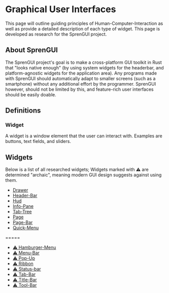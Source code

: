 # Graphical User Interfaces
This page will outline guiding principles of Human-Computer-Interaction as well
as provide a detailed description of each type of widget.  This page is
developed as research for the SprenGUI project.

## About SprenGUI
The SprenGUI project's goal is to make a cross-platform GUI toolkit in Rust that
"looks native enough" (by using system widgets for the headerbar, and
platform-agnostic widgets for the application area).  Any programs made with
SprenGUI should automatically adapt to smaller screens (such as a smartphone)
without any additional effort by the programmer.  SprenGUI however, should not
be limited by this, and feature-rich user interfaces should be easily doable.

## Definitions

### Widget
A widget is a window element that the user can interact with.  Examples are
buttons, text fields, and sliders.

## Widgets
Below is a list of all researched widgets; Widgets marked with **⚠** are
determined "archaic", meaning modern GUI design suggests against using them.

 - [Drawer](drawer.md)
 - [Header-Bar](headerbar.md)
 - [Hud](hud.md)
 - [Info-Pane](infopane.md)
 - [Tab-Tree](tabtree.md)
 - [Page](page.md)
 - [Page-Bar](pagebar.md)
 - [Quick-Menu](quickmenu.md)

=====

 - [⚠ Hamburger-Menu](hamburgermenu.md)
 - [⚠ Menu-Bar](menubar.md)
 - [⚠ Pop-Up](popup.md)
 - [⚠ Ribbon](ribbon.md)
 - [⚠ Status-bar](statusbar.md)
 - [⚠ Tab-Bar](tabbar.md)
 - [⚠ Title-Bar](titlebar.md)
 - [⚠ Tool-Bar](toolbar.md)

